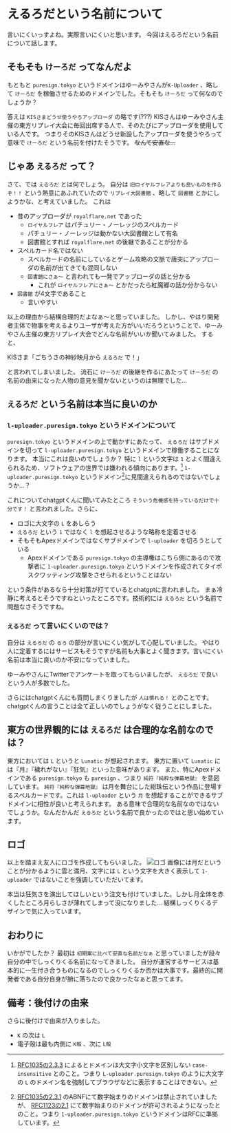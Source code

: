 # えるろだという名前について

言いにくいっすよね。実際言いにくいと思います。
今回はえるろだという名前について話します。

## そもそも `けーろだ` ってなんだよ

もともと `puresign.tokyo` というドメインはゆーみやさんが`K-Uploader` 、略して `けーろだ` を稼働させるためのドメインでした。そもそも `けーろだ` って何なのでしょうか？

答えは `KISさまどうせ使うやろアップローダ` の略です(???)
KISさんはゆーみやさん主催の東方リプレイ大会に毎回出席する人で、そのたびにアップローダを使用している人です。
つまりそのKISさんはどうせ新設したアップローダを使うやろって意味で `けーろだ` という名前を付けたそうです。
~~なんて安直な…~~

## じゃあ `えるろだ` って？

さて、では `えるろだ` とは何でしょう。
自分は `旧ロイヤルフレアよりも良いものを作るぞ！！` という熱意にあふれていたので `リプレイ大図書館` 、略して `図書館` とかにしようかな、と考えていました。
これは

- 昔のアップローダが `royalflare.net` であった
  - `ロイヤルフレア` はパチュリー・ノーレッジのスペルカード
  - パチュリー・ノーレッジは動かない大図書館として有名
  - 図書館とすれば `royalflare.net` の後継であることが分かる
- スペルカード名ではない
  - スペルカードの名前にしているとゲーム攻略の文脈で唐突にアップローダの名前が出てきても混同しない
  - `図書館にさぁ～` と言われても一発でアップローダの話と分かる
    - これが `ロイヤルフレアにさぁ～` とかだったら紅魔郷の話か分からない
- `図書館` が4文字であること
  - 言いやすい

以上の理由から結構合理的だよなぁ～と思っていました。
しかし、やはり開発者主体で物事を考えるよりユーザが考えた方がいいだろうということで、ゆーみやさん主催の東方リプレイ大会でどんな名前がいいか聞いてみました。
すると、

KISさま「ごちうさの神紗映月から `えるろだ` で！」

と言われてしまいました。
流石に `けーろだ` の後継を作るにあたって `けーろだ` の名前の由来になった人物の意見を聞かないというのは無理でした…

## `えるろだ` という名前は本当に良いのか

### `l-uploader.puresign.tokyo` というドメインについて

`puresign.tokyo` というドメインの上で動かすにあたって、 `えるろだ` はサブドメインを切って `l-uploader.puresign.tokyo` というドメインで稼働することになります。
本当にこれは良いのでしょうか？
特に `l` という文字は `1` とよく間違えられるため、ソフトウェアの世界では嫌われる傾向にあります。[^1]
`1-uploader.puresign.tokyo` というドメイン[^2]に見間違えられるのではないでしょうか…？

[^1]: [RFC1035の2.3.3](https://datatracker.ietf.org/doc/html/rfc1035#section-2.3.3) によるとドメインは大文字小文字を区別しない `case-insensitive` とのこと。つまり `L-uploader.puresign.tokyo` のように大文字の `L` のドメイン名を強制してブラウザなどに表示することはできない。

[^2]: [RFC1035の2.3.1](https://datatracker.ietf.org/doc/html/rfc1035#section-2.3.1) のABNFにて数字始まりのドメインは禁止されていましたが、 [RFC1123の2.1](https://datatracker.ietf.org/doc/html/rfc1123#section-2.1) にて数字始まりのドメインが許可されるようになったとのこと。つまり `1-uploader.puresign.tokyo` というドメインはRFCに準拠しています。

これについてchatgptくんに聞いてみたところ `そういう危機感を持っているだけで十分です！` と言われました。さらに、

- ロゴに大文字の `L` をあしらう
- `えるろだ` という `1` ではなく `l` を想起させるような略称を定着させる
- そもそもApexドメインではなくサブドメインで `l-uploader` を切ろうとしている
  - Apexドメインである `puresign.tokyo` の主導権はこちら側にあるので攻撃者に `1-uploader.puresign.tokyo` というドメインを作成されてタイポスクワッティング攻撃をさせられるということはない

という条件があるなら十分対策が打てているとchatgptに言われました。
まぁ冷静に考えるとそうですねといったところです。技術的には `えるろだ` という名前で問題なさそうですね。

### `えるろだ` って言いにくいのでは？
自分は `えるろだ` の `るろ` の部分が言いにくい気がして心配していました。
やはり人に定着するにはサービスもそうですが名前も大事とよく聞きます。言いにくい名前は本当に良いのか不安になっていました。

ゆーみやさんにTwitterでアンケートを取ってもらいましたが、 `えるろだ` で良いという人が多数でした。

さらにはchatgptくんにも質問しまくりましたが `人は慣れる！` とのことです。chatgptくんの言うことは全て正しいのでしょうがなく従うことにしました。

## 東方の世界観的には `えるろだ` は合理的な名前なのでは？

東方においては `L` というと `Lunatic` が想起されます。
東方に置いて `Lunatic` には『月』『穢れがない』『狂気』といった意味があります。
また、特にApexドメインである `puresign.tokyo` も `puresign` 、つまり `純符『純粋な弾幕地獄』` を意図しています。 `純符『純粋な弾幕地獄』` は月を舞台にした紺珠伝という作品に登場するスペルカードです。これは `l-uploader` という `月` を想起することができるサブドメインに相性が良いと考えられます。
ある意味で合理的な名前なのではないでしょうか。なんだかんだ `えるろだ` という名前で良かったのではと思い始めています。

## ロゴ

以上を踏まえ友人にロゴを作成してもらいました。
![ロゴ](/logo.png "ロゴ")
画像には月だということが分かるように雲と満月、文字には `L` という文字を大きく表示して `1-uploader` ではないことを強調していただいてます。

本当は狂気さを演出してほしいという注文も付けていました。しかし月全体を赤くしたところ月らしさが薄れてしまって没になりました…
結構しっくりくるデザインで気に入っています。

## おわりに

いかがでしたか？
最初は `初期案に比べて安直な名前だなぁ` と思っていましたが段々自分の中でしっくりくる名前になってきました。
自分が運営するサービスは基本的に一生付き合うものになるのでしっくりくるか否かは大事です。最終的に開発者である自分自身が腑に落ちたので良かったなぁと思ってます。

## 備考：後付けの由来
さらに後付けで由来が入りました。
- `K` の次は `L`
- 電子殻は最も内側に `K殻` 、次に `L殻`